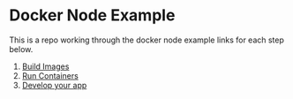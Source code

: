 # Docker Node Example

This is a repo working through the docker node example links for each step below.

1. [Build Images](https://docs.docker.com/language/nodejs/build-images/)
1. [Run Containers](https://docs.docker.com/language/nodejs/run-containers/)
1. [Develop your app](https://docs.docker.com/language/nodejs/develop/)